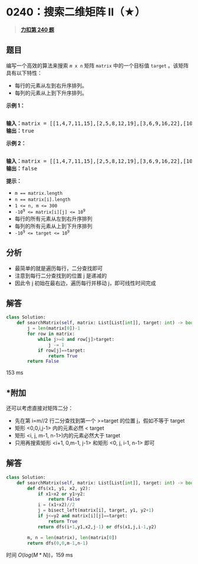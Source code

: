# 0240：搜索二维矩阵 II（★）


> <u>**[力扣第 240 题](https://leetcode.cn/problems/search-a-2d-matrix-ii/)**</u>

## 题目

<p>编写一个高效的算法来搜索 <code><em>m</em> x <em>n</em></code> 矩阵 <code>matrix</code> 中的一个目标值 <code>target</code> 。该矩阵具有以下特性：</p>

<ul>
<li>每行的元素从左到右升序排列。</li>
<li>每列的元素从上到下升序排列。</li>
</ul>



<p><b>示例 1：</b></p>
<img alt="" src="https://assets.leetcode-cn.com/aliyun-lc-upload/uploads/2020/11/25/searchgrid2.jpg" />
<pre>
<b>输入：</b>matrix = [[1,4,7,11,15],[2,5,8,12,19],[3,6,9,16,22],[10,13,14,17,24],[18,21,23,26,30]], target = 5
<b>输出：</b>true
</pre>

<p><b>示例 2：</b></p>
<img alt="" src="https://assets.leetcode-cn.com/aliyun-lc-upload/uploads/2020/11/25/searchgrid.jpg" />
<pre>
<b>输入：</b>matrix = [[1,4,7,11,15],[2,5,8,12,19],[3,6,9,16,22],[10,13,14,17,24],[18,21,23,26,30]], target = 20
<b>输出：</b>false
</pre>



<p><strong>提示：</strong></p>

<ul>
<li><code>m == matrix.length</code></li>
<li><code>n == matrix[i].length</code></li>
<li><code>1 &lt;= n, m &lt;= 300</code></li>
<li><code>-10<sup>9</sup> &lt;= matrix[i][j] &lt;= 10<sup>9</sup></code></li>
<li>每行的所有元素从左到右升序排列</li>
<li>每列的所有元素从上到下升序排列</li>
<li><code>-10<sup>9</sup> &lt;= target &lt;= 10<sup>9</sup></code></li>
</ul>


## 分析

- 最简单的就是遍历每行，二分查找即可
- 注意到每行二分查找到的位置 j 是递减的
- 因此令 j 初始在最右边，遍历每行并移动 j，即可线性时间完成

## 解答

```python
class Solution:
    def searchMatrix(self, matrix: List[List[int]], target: int) -> bool:
        j = len(matrix[0])-1
        for row in matrix:
            while j>=0 and row[j]>target:
                j -= 1
            if row[j]==target:
                return True
        return False
```
153 ms


## *附加

还可以考虑直接对矩阵二分：
- 先在第 i=m//2 行二分查找到第一个 >=target 的位置 j，假如不等于 target
- 矩形 <0,0,i,j-1> 内的元素必然 < target
- 矩形  <i, j, m-1, n-1>)内的元素必然大于 target
- 只用再搜索矩形 <i+1, 0,m-1, j-1> 和矩形 <0, j, i-1, n-1> 即可

## 解答

```python
class Solution:
    def searchMatrix(self, matrix: List[List[int]], target: int) -> bool:
        def dfs(x1, y1, x2, y2):
            if x1>x2 or y1>y2:
                return False
            i = (x1+x2)//2
            j = bisect_left(matrix[i], target, y1, y2+1)
            if j<=y2 and matrix[i][j]==target:
                return True
            return dfs(i+1,y1,x2,j-1) or dfs(x1,j,i-1,y2)

        m, n = len(matrix), len(matrix[0])
        return dfs(0,0,m-1,n-1)
```
时间 $O(log(M*N))$，159 ms





